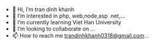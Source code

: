 - 👋 Hi, I’m tran dinh khanh
- 👀 I’m interested in php, web,node,asp .net,...
- 🌱 I’m currently learning  Viet Han University
- 💞️ I’m looking to collaborate on ...
- 📫 How to reach me trandinhkhanh0318@gmail.com...

<!---
dinhkhanh123/dinhkhanh123 is a ✨ special ✨ repository because its `README.md` (this file) appears on your GitHub profile.
You can click the Preview link to take a look at your changes.
--->
